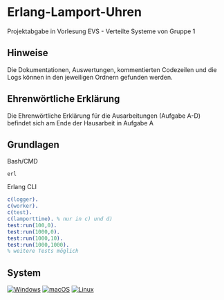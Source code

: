 # Erlang-Lamport-Uhren
Projektabgabe in Vorlesung EVS - Verteilte Systeme von Gruppe 1

## Hinweise

Die Dokumentationen, Auswertungen, kommentierten Codezeilen und die Logs können in den jeweiligen Ordnern gefunden werden.

## Ehrenwörtliche Erklärung

Die Ehrenwörtliche Erklärung für die Ausarbeitungen (Aufgabe A-D) befindet sich am Ende der Hausarbeit in Aufgabe A

## Grundlagen

Bash/CMD
```shell
erl
```

Erlang CLI
```erlang
c(logger).
c(worker).
c(test).
c(lamporttime). % nur in c) und d)
test:run(100,0).
test:run(1000,0).
test:run(1000,10).
test:run(1000,1000).
% weitere Tests möglich
```
## System

[![Windows](https://svgshare.com/i/ZhY.svg)](https://svgshare.com/i/ZhY.svg)
[![macOS](https://svgshare.com/i/ZjP.svg)](https://svgshare.com/i/ZjP.svg)
[![Linux](https://svgshare.com/i/Zhy.svg)](https://svgshare.com/i/Zhy.svg)
